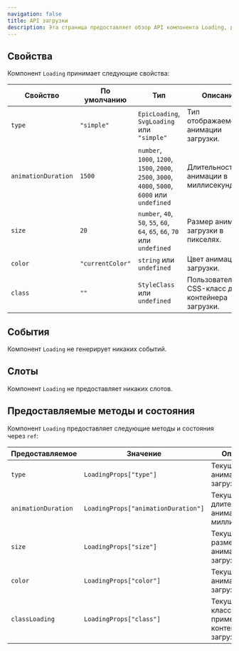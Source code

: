 ```yaml
---
navigation: false
title: API загрузки
description: Эта страница предоставляет обзор API компонента Loading, детализируя его свойства, события, слоты и предоставляемые методы/состояния.
---
```


<h2 id="props">Свойства</h2>

Компонент `Loading` принимает следующие свойства:

| Свойство            | По умолчанию     | Тип                                                                                              | Описание                                            |
|---------------------|------------------|--------------------------------------------------------------------------------------------------|-----------------------------------------------------|
| `type`              | `"simple"`       | `EpicLoading`, `SvgLoading` или `"simple"`                                                       | Тип отображаемой анимации загрузки.                 |
| `animationDuration` | `1500`           | `number`, `1000`, `1200`, `1500`, `2000`, `2500`, `3000`, `4000`, `5000`, `6000` или `undefined` | Длительность анимации в миллисекундах.              |
| `size`              | `20`             | `number`, `40`, `50`, `55`, `60`, `64`, `65`, `66`, `70` или `undefined`                         | Размер анимации загрузки в пикселях.                |
| `color`             | `"currentColor"` | `string` или `undefined`                                                                         | Цвет анимации загрузки.                             |
| `class`             | `""`             | `StyleClass` или `undefined`                                                                     | Пользовательский CSS-класс для контейнера загрузки. |

<h2 id="emits">События</h2>

Компонент `Loading` не генерирует никаких событий.

<h2 id="slots">Слоты</h2>

Компонент `Loading` не предоставляет никаких слотов.

<h2 id="expose">Предоставляемые методы и состояния</h2>

Компонент `Loading` предоставляет следующие методы и состояния через `ref`:

| Предоставляемое     | Значение                            | Описание                                              |
|---------------------|-------------------------------------|-------------------------------------------------------|
| `type`              | `LoadingProps["type"]`              | Текущий тип анимации загрузки.                        |
| `animationDuration` | `LoadingProps["animationDuration"]` | Текущая длительность анимации в миллисекундах.        |
| `size`              | `LoadingProps["size"]`              | Текущий размер анимации загрузки.                     |
| `color`             | `LoadingProps["color"]`             | Текущий цвет анимации загрузки.                       |
| `classLoading`      | `LoadingProps["class"]`             | Текущий CSS-класс, применённый к контейнеру загрузки. |